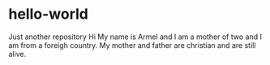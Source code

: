 # hello-world
Just another repository
Hi My name is Armel and I am a mother of two and I am from a foreigh country. My mother and father are christian and are still alive.

